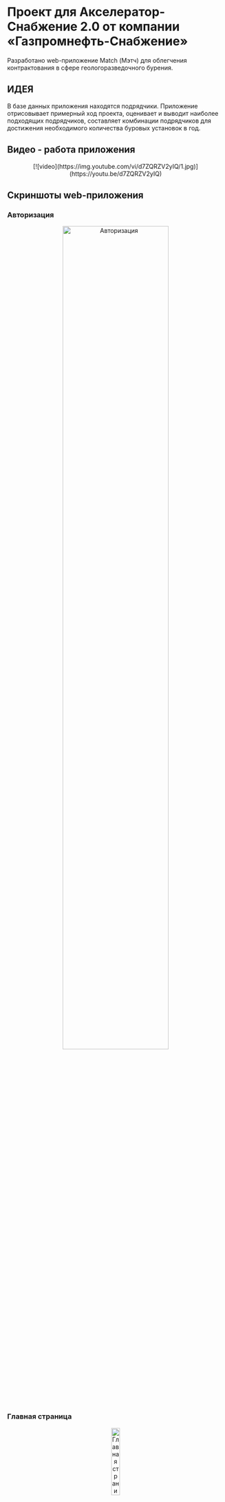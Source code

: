 # Проект для Акселератор-Снабжение 2.0  от компании «Газпромнефть-Снабжение»
Разработано web-приложение Match (Мэтч) для облегчения контрактования в сфере геологоразведочного бурения.

## ИДЕЯ
В базе данных приложения находятся подрядчики.
Приложение отрисовывает примерный ход проекта,
оценивает и выводит наиболее подходящих подрядчиков, составляет комбинации подрядчиков для достижения необходимого количества буровых установок в год.

## Видео - работа приложения
<p align="center" width="100%">
    [![video](https://img.youtube.com/vi/d7ZQRZV2yIQ/1.jpg)](https://youtu.be/d7ZQRZV2yIQ)
</p>

## Скриншоты web-приложения
### Авторизация
<p align="center" width="100%">
    <img style="center" alt="Авторизация" width="70%" src="https://github.com/F-Sergei/2023_action_team_project/blob/main/images_and_videos/Auth.png" />
</p>

### Главная страница
<p align="center" width="100%">
    <img style="center" alt="Главная страница" width="20%" src="https://github.com/F-Sergei/2023_action_team_project/blob/main/images_and_videos/Main_page.png" />
</p>

### Информация о компании
<p align="center" width="100%">
  <img alt="Информация о компании" width="20%" src="https://github.com/F-Sergei/2023_action_team_project/blob/main/images_and_videos/Full_info_about_company.png" />
</p>

### Форма запроса
<p align="center" width="100%">
    <img style="text-align:center" alt="Форма запроса" width="20%" src="https://github.com/F-Sergei/2023_action_team_project/blob/main/images_and_videos/Request_form.png" />
</p>

### Ответ на запрос
<p align="center" width="100%">
    <img style="text-align:center" alt="Ответ на запрос" width="20%" src="https://github.com/F-Sergei/2023_action_team_project/blob/main/images_and_videos/Results.png" />
</p>
